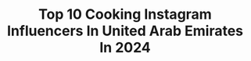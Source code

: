 ---
title: Top 10 Cooking Instagram Influencers In United Arab Emirates In 2024
description: >-
  Find top cooking Instagram influencers in United Arab Emirates in 2024. Most popular hashtags: #indianfood #foodblogger #food #foodporn.
platform: Instagram
hits: 90
text_top: Analyze the best Instagram influencers on inBeat.
text_bottom: Our database aggregates 90 Instagram influencers like this in United Arab Emirates for you to contact.
profiles:
  - username: "rolaskitchen.ae"
    fullname: >-
      Rolas Kitchen
    bio: >-
      The Art of Cooking 👩🏻‍🍳🤍. صنع بحب❣️Rolaskitchen.ae@ YOUTUBE PAGE ⬇️اضغطوا هنا رابط اليوتيوب
    location: "United Arab Emirates"
    followers: 43705
    engagement: 164
    commentsToLikes: 0.230162
    id: ck9wggt86tcnt0j78p90exchv
    verified: false
    hashtags: "#foofighterslive, #food, #yummy, #tasty"
  - username: "lama_gharaibeh"
    fullname: >-
      
    bio: >-
      📌Finding Joy In Cooking 📌Recipe Developer📚 📌Bachelor Degree Nutrition And Food Technology ❤️الوصفات بالعربيه في التعليقات lama_gharaibeh@yahoo.com
    location: "United Arab Emirates"
    followers: 39082
    engagement: 139
    commentsToLikes: 0.217853
    id: ck5hrufivvhzo0i11rl3ujv6r
    verified: false
    hashtags: "#dubaifoodbloggers, #tastingtable, #f52community, #easyrecipes"
  - username: "michaaeid"
    fullname: >-
      Micheline Eid
    bio: >-
      🔹Mom of two kids, Celina👸Enzo🤴🏻 🔹Lebanese 🔹I love fashion, makeup, cooking, traveling, photography... 🔹I hate fake life cause i’m pure. This is me.
    location: "United Arab Emirates"
    followers: 345746
    engagement: 45
    commentsToLikes: 0.036976
    id: ckap130guswls0i78c0x1fklx
    verified: false
    hashtags: ""
  - username: "chefkelvincheung"
    fullname: >-
      Kelvin Cheung
    bio: >-
      Chef | Partner @junsdubai Third Culture Cooking @menas50best | @gaultmillauuae | @michelinguide 2023 Father | Buddy @bodhi.bites
    location: "United Arab Emirates"
    followers: 199263
    engagement: 21
    commentsToLikes: 0.006522
    id: ckaory84wpb290i787jlko3sl
    verified: true
    hashtags: "#dubaifood, #uae, #junsdubai, #dubai"
  - username: "krea_sa"
    fullname: >-
      K R E A by Ayesha Seedat
    bio: >-
      📍- 🇦🇪~🇿🇦 🌎- Shipping Handcrafted spice blends, wholesome recipes. Join us as we celebrate the love of cooking and explore the vibrant world of food.
    location: "United Arab Emirates"
    followers: 48646
    engagement: 120
    commentsToLikes: 0.023734
    id: ck6twnxpvt3a00j718fqskzri
    verified: false
    hashtags: "#africanfoodie, #indianfood, #foodiesofinstagram, #foodnetwork"
  - username: "johannaacs"
    fullname: >-
      Former Miss Universe Germany
    bio: >-
      📍 DUBAI working at @hs_property Agency: @mostwantedmodels_official 🇩🇪 @bareface_model_agency 🇦🇪 Cooking Chanel @beyondhangry 🤍👩🏽‍🍳
    location: "United Arab Emirates"
    followers: 20878
    engagement: 334
    commentsToLikes: 0.095064
    id: ckf5rfu5ucjet0j23ni1rpdhi
    verified: false
    hashtags: "#favoritecity, #citylife, #foodlover, #foodie"
  - username: "tulika_indian_fooduae"
    fullname: >-
      bongfusion food
    bio: >-
      Fusion cooking, momchef ,Bengali traditional food ❌NO REPOST WITHOUT PERMISSION
    location: "United Arab Emirates"
    followers: 28067
    engagement: 270
    commentsToLikes: 0.046335
    id: ck8t7v8p5i2wh0j78p1awm6nz
    verified: false
    hashtags: "#uaefoodbloggers, #homemade, #food52grams, #dishoftheday"
  - username: "suvis_kitchenstory"
    fullname: >-
      $ub@$h
    bio: >-
      Blessed Wife n Mommy 👨‍👩‍👧 Cooking ~ "My passion" 📸's of what i cook🥣 and Serve🍛 Recipes 📥 in highlights DM for recipes 📮 Chennai 🇮🇳 🛫 🛬 Dubai 🇦🇪
    location: "United Arab Emirates"
    followers: 12991
    engagement: 865
    commentsToLikes: 0.066048
    id: ck6u25wdjpwid0j712d3j24tm
    verified: false
    hashtags: "#indianfoodiesquad, #foodieofchennai, #foodsceneindia, #indianfoodlovers"
  - username: "cookingwithralph"
    fullname: >-
      UAE Blogger - Ralph
    bio: >-
      Food Blogger PN1 Certified Restaurants & Product Review Invites/Collabs: admin@cookingwithralph.com Zomato @cookingwithralph Dubai, U.A.E.
    location: "United Arab Emirates"
    followers: 22033
    engagement: 250
    commentsToLikes: 0.003959
    id: ckf5nufsszq450j23yrgr1jov
    verified: false
    hashtags: "#foodstagram, #foodlover, #foodgram, #photooftheday"
  - username: "diya.nair.14"
    fullname: >-
      Diya Nair
    bio: >-
      Foodie|travel freak |🎬&🎼 lover|long road❤️ ✈️🇮🇳🇫🇷🇮🇷🇬🇷🇬🇪🇰🇪🇦🇲🇮🇩🇰🇬🇦🇿
    location: "United Arab Emirates"
    followers: 16389
    engagement: 595
    commentsToLikes: 0.063076
    id: ckaosarccqvzu0i7864h685if
    verified: false
    hashtags: "#mydubai, #uaemallufoodbloggers, #reelsinstagram, #keralafoods"
---